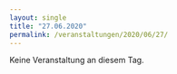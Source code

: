 ```yaml
---
layout: single
title: "27.06.2020"
permalink: /veranstaltungen/2020/06/27/
---
```


Keine Veranstaltung an diesem Tag.
